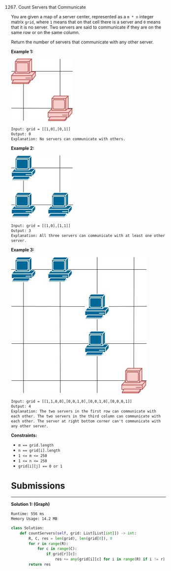 1267. Count Servers that Communicate

You are given a map of a server center, represented as a `m * n` integer matrix `grid`, where `1` means that on that cell there is a server and `0` means that it is no server. Two servers are said to communicate if they are on the same row or on the same column.

Return the number of servers that communicate with any other server.

**Example 1:**

![1267_untitled-diagram-6.jpg](img/1267_untitled-diagram-6.jpg)
```
Input: grid = [[1,0],[0,1]]
Output: 0
Explanation: No servers can communicate with others.
```

**Example 2:**

![1267_untitled-diagram-4.jpg](img/1267_untitled-diagram-4.jpg)

```
Input: grid = [[1,0],[1,1]]
Output: 3
Explanation: All three servers can communicate with at least one other server.
```

**Example 3:**

![1267_untitled-diagram-1-3.jpg](img/1267_untitled-diagram-1-3.jpg)

```
Input: grid = [[1,1,0,0],[0,0,1,0],[0,0,1,0],[0,0,0,1]]
Output: 4
Explanation: The two servers in the first row can communicate with each other. The two servers in the third column can communicate with each other. The server at right bottom corner can't communicate with any other server.
```

**Constraints:**

* `m == grid.length`
* `n == grid[i].length`
* `1 <= m <= 250`
* `1 <= n <= 250`
* `grid[i][j] == 0 or 1`

# Submissions
---
**Solution 1: (Graph)**
```
Runtime: 556 ms
Memory Usage: 14.2 MB
```
```python
class Solution:
    def countServers(self, grid: List[List[int]]) -> int:
        R, C, res = len(grid), len(grid[0]), 0
        for r in range(R):
            for c in range(C):
                if grid[r][c]:
                    res += any(grid[i][c] for i in range(R) if i != r) or any(grid[r][j] for j in range(C) if j != c)
        return res
```